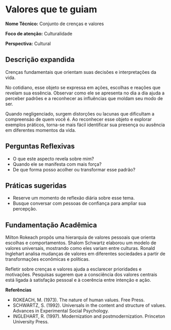 # Valores que te guiam

**Nome Técnico:** Conjunto de crenças e valores

**Foco de atenção:** Culturalidade

**Perspectiva:** Cultural

## Descrição expandida
Crenças fundamentais que orientam suas decisões e interpretações da vida.

No cotidiano, esse objeto se expressa em ações, escolhas e reações que revelam sua essência. Observar como ele se apresenta no dia a dia ajuda a perceber padrões e a reconhecer as influências que moldam seu modo de ser.

Quando negligenciado, surgem distorções ou lacunas que dificultam a compreensão de quem você é. Ao reconhecer esse objeto e explorar exemplos práticos, torna-se mais fácil identificar sua presença ou ausência em diferentes momentos da vida.

## Perguntas Reflexivas
- O que este aspecto revela sobre mim?
- Quando ele se manifesta com mais força?
- De que forma posso acolher ou transformar esse padrão?

## Práticas sugeridas
- Reserve um momento de reflexão diária sobre esse tema.
- Busque conversar com pessoas de confiança para ampliar sua percepção.

## Fundamentação Acadêmica

Milton Rokeach propôs uma hierarquia de valores pessoais que orienta escolhas e comportamentos. Shalom Schwartz elaborou um modelo de valores universais, mostrando como eles variam entre culturas. Ronald Inglehart analisa mudanças de valores em diferentes sociedades a partir de transformações econômicas e políticas.

Refletir sobre crenças e valores ajuda a esclarecer prioridades e motivações. Pesquisas sugerem que a consciência dos valores centrais está ligada à satisfação pessoal e à coerência entre intenção e ação.

**Referências**
- ROKEACH, M. (1973). The nature of human values. Free Press.
- SCHWARTZ, S. (1992). Universals in the content and structure of values. Advances in Experimental Social Psychology.
- INGLEHART, R. (1997). Modernization and postmodernization. Princeton University Press.
